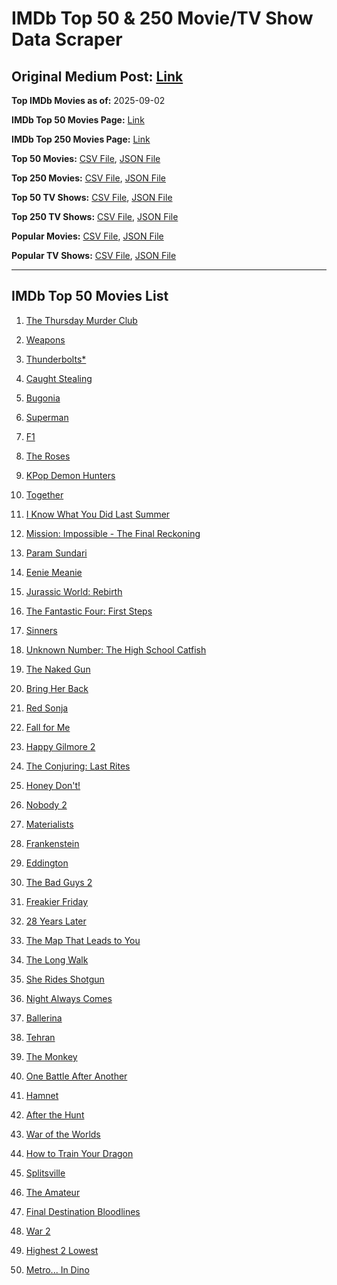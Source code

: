 # IMDb Top 50 & 250 Movie/TV Show Data Scraper

## Original Medium Post: [Link](https://medium.com/@nishantsahoo/which-movie-should-i-watch-5c83a3c0f5b1)

**Top IMDb Movies as of:** 2025-09-02

**IMDb Top 50 Movies Page:** [Link](https://www.imdb.com/search/title/?title_type=feature&release_date=2025-01-01,2025-12-31)

**IMDb Top 250 Movies Page:** [Link](https://www.imdb.com/chart/top/)

**Top 50 Movies:** [CSV File](/data/top50/movies.csv), [JSON File](/data/top50/movies.json)

**Top 250 Movies:** [CSV File](/data/top250/movies.csv), [JSON File](/data/top250/movies.json)

**Top 50 TV Shows:** [CSV File](/data/top50/shows.csv), [JSON File](/data/top50/shows.json)

**Top 250 TV Shows:** [CSV File](/data/top250/shows.csv), [JSON File](/data/top250/shows.json)

**Popular Movies:** [CSV File](/data/popular/movies.csv), [JSON File](/data/popular/movies.json)

**Popular TV Shows:** [CSV File](/data/popular/shows.csv), [JSON File](/data/popular/shows.json)

---

## IMDb Top 50 Movies List

1. [The Thursday Murder Club](https://www.imdb.com/title/tt12001534/)

2. [Weapons](https://www.imdb.com/title/tt26581740/)

3. [Thunderbolts\*](https://www.imdb.com/title/tt20969586/)

4. [Caught Stealing](https://www.imdb.com/title/tt1493274/)

5. [Bugonia](https://www.imdb.com/title/tt12300742/)

6. [Superman](https://www.imdb.com/title/tt5950044/)

7. [F1](https://www.imdb.com/title/tt16311594/)

8. [The Roses](https://www.imdb.com/title/tt31973693/)

9. [KPop Demon Hunters](https://www.imdb.com/title/tt14205554/)

10. [Together](https://www.imdb.com/title/tt31184028/)

11. [I Know What You Did Last Summer](https://www.imdb.com/title/tt4045450/)

12. [Mission: Impossible - The Final Reckoning](https://www.imdb.com/title/tt9603208/)

13. [Param Sundari](https://www.imdb.com/title/tt33996113/)

14. [Eenie Meanie](https://www.imdb.com/title/tt15514498/)

15. [Jurassic World: Rebirth](https://www.imdb.com/title/tt31036941/)

16. [The Fantastic Four: First Steps](https://www.imdb.com/title/tt10676052/)

17. [Sinners](https://www.imdb.com/title/tt31193180/)

18. [Unknown Number: The High School Catfish](https://www.imdb.com/title/tt37674426/)

19. [The Naked Gun](https://www.imdb.com/title/tt3402138/)

20. [Bring Her Back](https://www.imdb.com/title/tt32246771/)

21. [Red Sonja](https://www.imdb.com/title/tt0800175/)

22. [Fall for Me](https://www.imdb.com/title/tt32543884/)

23. [Happy Gilmore 2](https://www.imdb.com/title/tt31868189/)

24. [The Conjuring: Last Rites](https://www.imdb.com/title/tt22898462/)

25. [Honey Don't!](https://www.imdb.com/title/tt30645201/)

26. [Nobody 2](https://www.imdb.com/title/tt28996126/)

27. [Materialists](https://www.imdb.com/title/tt30253473/)

28. [Frankenstein](https://www.imdb.com/title/tt1312221/)

29. [Eddington](https://www.imdb.com/title/tt31176520/)

30. [The Bad Guys 2](https://www.imdb.com/title/tt30017619/)

31. [Freakier Friday](https://www.imdb.com/title/tt31956415/)

32. [28 Years Later](https://www.imdb.com/title/tt10548174/)

33. [The Map That Leads to You](https://www.imdb.com/title/tt33549478/)

34. [The Long Walk](https://www.imdb.com/title/tt10374610/)

35. [She Rides Shotgun](https://www.imdb.com/title/tt27986457/)

36. [Night Always Comes](https://www.imdb.com/title/tt31567422/)

37. [Ballerina](https://www.imdb.com/title/tt7181546/)

38. [Tehran](https://www.imdb.com/title/tt21818782/)

39. [The Monkey](https://www.imdb.com/title/tt27714946/)

40. [One Battle After Another](https://www.imdb.com/title/tt30144839/)

41. [Hamnet](https://www.imdb.com/title/tt14905854/)

42. [After the Hunt](https://www.imdb.com/title/tt32159989/)

43. [War of the Worlds](https://www.imdb.com/title/tt13186306/)

44. [How to Train Your Dragon](https://www.imdb.com/title/tt26743210/)

45. [Splitsville](https://www.imdb.com/title/tt33247023/)

46. [The Amateur](https://www.imdb.com/title/tt0899043/)

47. [Final Destination Bloodlines](https://www.imdb.com/title/tt9619824/)

48. [War 2](https://www.imdb.com/title/tt27425164/)

49. [Highest 2 Lowest](https://www.imdb.com/title/tt31194612/)

50. [Metro... In Dino](https://www.imdb.com/title/tt24225606/)
